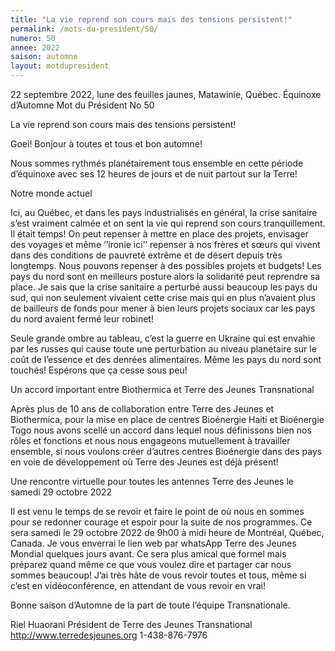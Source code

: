 ```yaml
---
title: "La vie reprend son cours mais des tensions persistent!"
permalink: /mots-du-president/50/
numero: 50
annee: 2022
saison: automne
layout: motdupresident
---
```

22 septembre 2022, lune des feuilles jaunes, Matawinie, Québec.
Équinoxe d’Automne
Mot du Président No 50

La vie reprend son cours mais des tensions persistent!

Goei! Bonjour à toutes et tous et bon automne!

Nous sommes rythmés planétairement tous ensemble en cette période
d’équinoxe avec ses 12 heures de jours et de nuit partout sur la Terre!

Notre monde actuel

Ici, au Québec, et dans les pays industrialisés en général, la crise
sanitaire s’est vraiment calmée et on sent la vie qui reprend son cours
tranquillement. Il était temps! On peut repenser à mettre en place des
projets, envisager des voyages et même ‘’ironie ici’’ repenser à
nos frères et sœurs qui vivent dans des conditions de pauvreté extrême et
de désert depuis très longtemps. Nous pouvons repenser à des possibles
projets et budgets! Les pays du nord sont en meilleurs posture alors la
solidarité peut reprendre sa place. Je sais que la crise sanitaire a
perturbé aussi beaucoup les pays du sud, qui non seulement vivaient cette
crise mais qui en plus n’avaient plus de bailleurs de fonds pour mener à
bien leurs projets sociaux car les pays du nord avaient fermé leur robinet!

Seule grande ombre au tableau, c’est la guerre en Ukraine qui est envahie
par les russes qui cause toute une perturbation au niveau planétaire sur le
coût de l’essence et des denrées alimentaires. Même les pays du nord
sont touchés! Espérons que ça cesse sous peu!

Un accord important entre Biothermica et Terre des Jeunes Transnational

Après plus de 10 ans de collaboration entre Terre des Jeunes et Biothermica,
pour la mise en place de centres Bioénergie Haiti et Bioénergie Togo nous
avons scellé un accord dans lequel nous définissons bien nos rôles et
fonctions et nous nous engageons mutuellement à travailler ensemble, si nous
voulons créer d’autres centres Bioénergie dans des pays en voie de
développement où Terre des Jeunes est déjà présent!

Une rencontre virtuelle pour toutes les antennes Terre des Jeunes le samedi
29 octobre 2022

Il est venu le temps de se revoir et faire le point de où nous en sommes
pour se redonner courage et espoir pour la suite de nos programmes. Ce sera
samedi le 29 octobre 2022 de 9h00 à midi heure de Montréal, Québec,
Canada. Je vous enverrai le lien web par whatsApp Terre des Jeunes Mondial
quelques jours avant. Ce sera plus amical que formel mais préparez quand
même ce que vous voulez dire et partager car nous sommes beaucoup! J’ai
très hâte de vous revoir toutes et tous, même si c’est en
vidéoconférence, en attendant de vous revoir en vrai!

Bonne saison d’Automne de la part de toute l’équipe Transnationale.

Riel Huaorani
Président de Terre des Jeunes Transnational
http://www.terredesjeunes.org
1-438-876-7976
